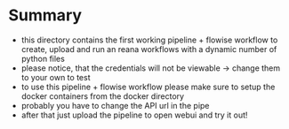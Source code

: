 # Summary
- this directory contains the first working pipeline + flowise workflow to create, upload and run an reana workflows with a dynamic number of python files
- please notice, that the credentials will not be viewable -> change them to your own to test
- to use this pipeline + flowise workflow please make sure to setup the docker containers from the docker directory
- probably you have to change the API url in the pipe
- after that just upload the pipeline to open webui and try it out!